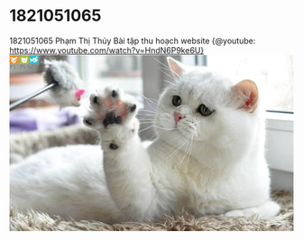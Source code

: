 # 1821051065
1821051065 Phạm Thị Thúy Bài tập thu hoạch website
{@youtube: https://www.youtube.com/watch?v=HndN6P9ke6U}
![alt text](image/meo-anh-long-ngan.jpg "Title")
